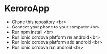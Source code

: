# KeroroApp
- Chone this repository &lt;br&gt;
- Connect your phone to your computer &lt;br&gt;
- Run npm install &lt;br&gt;
- Run ionic cordova platform rm android &lt;br&gt;
- Run ionic cordova platform add android &lt;br&gt;
- Run ionic cordova run android &lt;br&gt;
